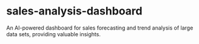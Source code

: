 # sales-analysis-dashboard
An AI-powered dashboard for sales forecasting and trend analysis of large data sets, providing valuable insights.
